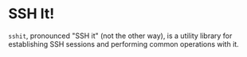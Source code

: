 # SSH It!

`sshit`, pronounced "SSH it" (not the other way), is a utility library for
establishing SSH sessions and performing common operations with it.
